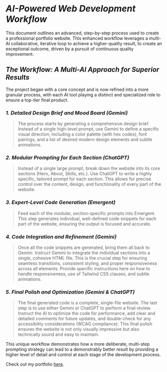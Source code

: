 # ***AI-Powered Web Development Workflow***

This document outlines an advanced, step-by-step process used to create a professional portfolio website. This enhanced workflow leverages a multi-AI collaborative, iterative loop to achieve a higher-quality result, to create an exceptional outcome, driven by a pursuit   of continuous quality improvement.

## ***The Workflow: A Multi-AI Approach for Superior Results***

The project began with a core concept and is now refined into a more granular process, with each AI tool playing a distinct and specialized role to ensure a top-tier final product.

### ***1. Detailed Design Brief and Mood Board (Gemini)***

> The process starts by generating a comprehensive design brief. Instead of a single high-level prompt, use Gemini to define a specific visual direction, including a color palette (with hex codes), font pairings, and a list of desired modern design elements and subtle animations.

### ***2. Modular Prompting for Each Section (ChatGPT)***

> Instead of a single large prompt, break down the website into its core sections (Hero, About, Skills, etc.). Use ChatGPT to write a highly specific, tailored prompt for each section. This allows for precise control over the content, design, and functionality of every part of the website.

### ***3. Expert-Level Code Generation (Emergent)***

> Feed each of the modular, section-specific prompts into Emergent. This step generates individual, well-defined code snippets for each part of the website, ensuring the output is focused and accurate.

### ***4. Code Integration and Refinement (Gemini)***

> Once all the code snippets are generated, bring them all back to Gemini. Instruct Gemini to integrate the individual sections into a single, cohesive HTML file. This is the crucial step for ensuring seamless transitions, consistent styling, and proper responsiveness across all elements. Provide specific instructions here on how to handle responsiveness, use of Tailwind CSS classes, and subtle animations.

### ***5. Final Polish and Optimization (Gemini & ChatGPT)***

> The final generated code is a complete, single-file website. The last step is to use either Gemini or ChatGPT to perform a final review. Instruct the AI to optimize the code for performance, add clear and detailed comments for future updates, and double-check for any accessibility considerations (WCAG compliance). This final polish ensures the website is not only visually impressive but also technically sound and easy to maintain.

This unique workflow demonstrates how a more deliberate, multi-step prompting strategy can lead to a demonstrably better result by providing a higher level of detail and control at each stage of the development process.

Check out my portfolio [here](https://roo0722.github.io/roo-portfolio/).
